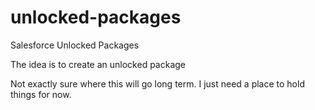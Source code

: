 # unlocked-packages
Salesforce Unlocked Packages

The idea is to create an unlocked package

Not exactly sure where this will go long term. I just need a place to hold things for now.
